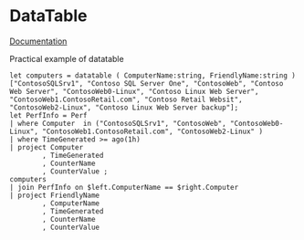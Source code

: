 # DataTable

[Documentation]()

Practical example of datatable
 
    let computers = datatable ( ComputerName:string, FriendlyName:string ) ["ContosoSQLSrv1", "Contoso SQL Server One", "ContosoWeb", "Contoso Web Server", "ContosoWeb0-Linux", "Contoso Linux Web Server", "ContosoWeb1.ContosoRetail.com", "Contoso Retail Websit", "ContosoWeb2-Linux", "Contoso Linux Web Server backup"];  
    let PerfInfo = Perf  
    | where Computer  in ("ContosoSQLSrv1", "ContosoWeb", "ContosoWeb0-Linux", "ContosoWeb1.ContosoRetail.com", "ContosoWeb2-Linux" )
    | where TimeGenerated >= ago(1h)
    | project Computer
            , TimeGenerated
            , CounterName
            , CounterValue ;
    computers
    | join PerfInfo on $left.ComputerName == $right.Computer
    | project FriendlyName
            , ComputerName
            , TimeGenerated
            , CounterName
            , CounterValue
